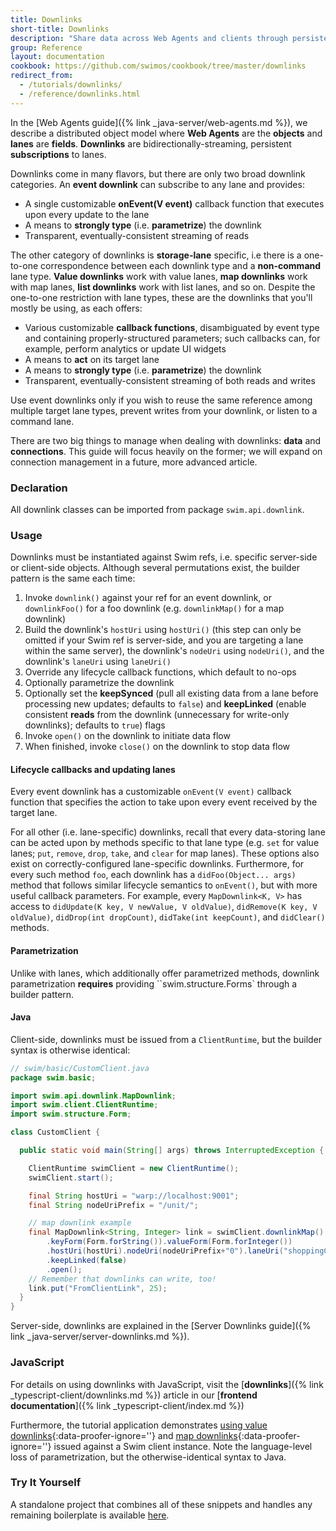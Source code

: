 ```yaml
---
title: Downlinks
short-title: Downlinks
description: "Share data across Web Agents and clients through persistent, bidirectionally-streaming lane references."
group: Reference
layout: documentation
cookbook: https://github.com/swimos/cookbook/tree/master/downlinks
redirect_from:
  - /tutorials/downlinks/
  - /reference/downlinks.html
---
```


In the [Web Agents guide]({% link _java-server/web-agents.md %}), we describe a distributed object model where **Web Agents** are the **objects** and **lanes** are **fields**. **Downlinks** are bidirectionally-streaming, persistent **subscriptions** to lanes.

Downlinks come in many flavors, but there are only two broad downlink categories. An **event downlink** can subscribe to any lane and provides:

- A single customizable **onEvent(V event)** callback function that executes upon every update to the lane
- A means to **strongly type** (i.e. **parametrize**) the downlink
- Transparent, eventually-consistent streaming of reads

The other category of downlinks is **storage-lane** specific, i.e there is a one-to-one correspondence between each downlink type and a **non-command** lane type. **Value downlinks** work with value lanes, **map downlinks** work with map lanes, **list downlinks** work with list lanes, and so on. Despite the one-to-one restriction with lane types, these are the downlinks that you'll mostly be using, as each offers:

- Various customizable **callback functions**, disambiguated by event type and containing properly-structured parameters; such callbacks can, for example, perform analytics or update UI widgets
- A means to **act** on its target lane
- A means to **strongly type** (i.e. **parametrize**) the downlink
- Transparent, eventually-consistent streaming of both reads and writes

Use event downlinks only if you wish to reuse the same reference among multiple target lane types, prevent writes from your downlink, or listen to a command lane.

There are two big things to manage when dealing with downlinks: **data** and **connections**. This guide will focus heavily on the former; we will expand on connection management in a future, more advanced article.

### Declaration

All downlink classes can be imported from package `swim.api.downlink`.

### Usage

Downlinks must be instantiated against Swim refs, i.e. specific server-side or client-side objects. Although several permutations exist, the builder pattern is the same each time:

1. Invoke `downlink()` against your ref for an event downlink, or `downlinkFoo()` for a foo downlink (e.g. `downlinkMap()` for a map downlink)
1. Build the downlink's `hostUri` using `hostUri()` (this step can only be omitted if your Swim ref is server-side, and you are targeting a lane within the same server), the downlink's `nodeUri` using `nodeUri()`, and the downlink's `laneUri` using `laneUri()`
1. Override any lifecycle callback functions, which default to no-ops
1. Optionally parametrize the downlink
1. Optionally set the **keepSynced** (pull all existing data from a lane before processing new updates; defaults to `false`) and **keepLinked** (enable consistent **reads** from the downlink (unnecessary for write-only downlinks); defaults to `true`) flags
1. Invoke `open()` on the downlink to initiate data flow
1. When finished, invoke `close()` on the downlink to stop data flow

#### Lifecycle callbacks and updating lanes

Every event downlink has a customizable `onEvent(V event)` callback function that specifies the action to take upon every event received by the target lane.

For all other (i.e. lane-specific) downlinks, recall that every data-storing lane can be acted upon by methods specific to that lane type (e.g. `set` for value lanes; `put`, `remove`, `drop`, `take`, and `clear` for map lanes). These options also exist on correctly-configured lane-specific downlinks. Furthermore, for every such method `foo`, each downlink has a `didFoo(Object... args)` method that follows similar lifecycle semantics to `onEvent()`, but with more useful callback parameters. For example, every `MapDownlink<K, V>` has access to `didUpdate(K key, V newValue, V oldValue)`, `didRemove(K key, V oldValue)`, `didDrop(int dropCount)`, `didTake(int keepCount)`, and `didClear()` methods.

#### Parametrization

Unlike with lanes, which additionally offer parametrized methods, downlink parametrization **requires** providing ``swim.structure.Forms` through a builder pattern.

#### Java

Client-side, downlinks must be issued from a `ClientRuntime`, but the builder syntax is otherwise identical:

```java
// swim/basic/CustomClient.java
package swim.basic;

import swim.api.downlink.MapDownlink;
import swim.client.ClientRuntime;
import swim.structure.Form;

class CustomClient {

  public static void main(String[] args) throws InterruptedException {

    ClientRuntime swimClient = new ClientRuntime();
    swimClient.start();

    final String hostUri = "warp://localhost:9001";
    final String nodeUriPrefix = "/unit/";

    // map downlink example
    final MapDownlink<String, Integer> link = swimClient.downlinkMap()
        .keyForm(Form.forString()).valueForm(Form.forInteger())
        .hostUri(hostUri).nodeUri(nodeUriPrefix+"0").laneUri("shoppingCart")
        .keepLinked(false)
        .open();
    // Remember that downlinks can write, too!
    link.put("FromClientLink", 25);
  }
}
```

Server-side, downlinks are explained in the [Server Downlinks guide]({% link _java-server/server-downlinks.md %}).

### JavaScript

For details on using downlinks with JavaScript, visit the [**downlinks**]({% link _typescript-client/downlinks.md %}) article in our [**frontend documentation**]({% link _typescript-client/index.md %})

Furthermore, the tutorial application demonstrates [using value downlinks](https://github.com/swimos/tutorial/blob/master/ui/pie.html#L58-L67){:data-proofer-ignore=''} and [map downlinks](https://github.com/swimos/tutorial/blob/master/ui/chart.html#L69-L79){:data-proofer-ignore=''} issued against a Swim client instance. Note the language-level loss of parametrization, but the otherwise-identical syntax to Java.

### Try It Yourself

A standalone project that combines all of these snippets and handles any remaining boilerplate is available [here](https://github.com/swimos/cookbook/tree/master/downlinks).

